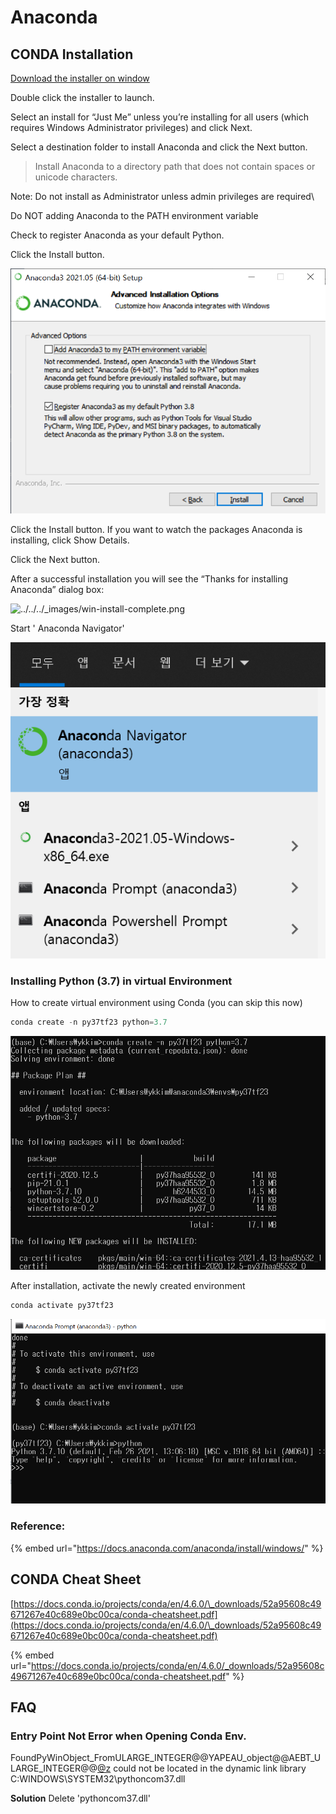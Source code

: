 # Anaconda

## CONDA Installation

[Download the installer on window](https://www.anaconda.com/products/individual#Downloads)

Double click the installer to launch.

Select an install for “Just Me” unless you’re installing for all users (which requires Windows Administrator privileges) and click Next.

Select a destination folder to install Anaconda and click the Next button.&#x20;

> Install Anaconda to a directory path that does not contain spaces or unicode characters.

Note: Do not install as Administrator unless admin privileges are required\


Do NOT  adding Anaconda to the PATH environment variable

Check  to register Anaconda as your default Python.

Click the Install button.

![](<../../.gitbook/assets/image (313).png>)

Click the Install button. If you want to watch the packages Anaconda is installing, click Show Details.

Click the Next button.

After a successful installation you will see the “Thanks for installing Anaconda” dialog box:



![../../../\_images/win-install-complete.png](https://docs.anaconda.com/\_images/win-install-complete.png)



Start ' Anaconda Navigator'

![](<../../.gitbook/assets/image (314).png>)

###

### Installing Python (3.7) in virtual Environment

How to create virtual environment using Conda (you can skip this now)

```c
conda create -n py37tf23 python=3.7
```

![](<../../.gitbook/assets/image (311).png>)

After installation,  activate the newly created environment

```c
conda activate py37tf23
```

![](<../../.gitbook/assets/image (315).png>)

### Reference:

{% embed url="https://docs.anaconda.com/anaconda/install/windows/" %}

## CONDA Cheat Sheet

[https://docs.conda.io/projects/conda/en/4.6.0/\_downloads/52a95608c49671267e40c689e0bc00ca/conda-cheatsheet.pdf](https://docs.conda.io/projects/conda/en/4.6.0/\_downloads/52a95608c49671267e40c689e0bc00ca/conda-cheatsheet.pdf)

{% embed url="https://docs.conda.io/projects/conda/en/4.6.0/_downloads/52a95608c49671267e40c689e0bc00ca/conda-cheatsheet.pdf" %}

## FAQ

### Entry Point Not Error when Opening Conda Env.

FoundPyWinObject\_FromULARGE\_INTEGER@@YAPEAU\_object@@AEBT\_ULARGE\_INTEGER@@[@z](https://github.com/z) could not be located in the dynamic link library C:WINDOWS\SYSTEM32\pythoncom37.dll

**Solution** Delete 'pythoncom37.dll'
